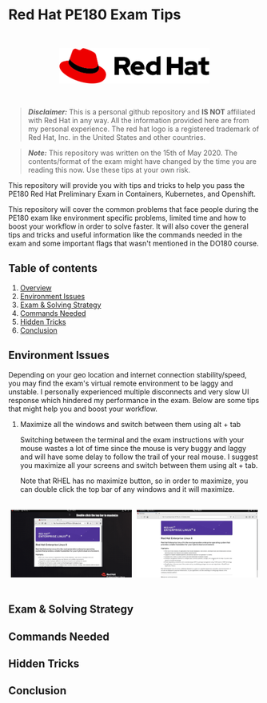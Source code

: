 # Red Hat PE180 Exam Tips

<br>

<p align="center">
    <img style="width: 300px;" src="imgs/redhat-logo.png">
</p>

<br>

> ***Disclaimer:*** This is a personal github repository and **IS NOT** affiliated with Red Hat in any way. All the information provided here are from my personal experience. The red hat logo is a registered trademark of Red Hat,
Inc. in the United States and other countries. 

> ***Note:*** This repository was written on the 15th of May 2020. The contents/format of the exam might have changed by the time you are reading this now. Use these tips at your own risk.

This repository will provide you with tips and tricks to help you pass the PE180 Red Hat Preliminary Exam in Containers, Kubernetes, and Openshift. 

This repository will cover the common problems that face people during the PE180 exam like environment specific problems, limited time and how to boost your workflow in order to solve faster. It will also cover the general tips and tricks and useful information like the commands needed in the exam and some important flags that wasn't mentioned in the DO180 course.

## Table of contents

1. [Overview](#Red-Hat-PE180-Exam-Tips)
2. [Environment Issues](#Environment-Issues)
3. [Exam & Solving Strategy](#Exam-&-Solving-Strategy)
4. [Commands Needed](#Commands-Needed)
5. [Hidden Tricks](#Hidden-Tricks)
6. [Conclusion](#Conclusion)

## Environment Issues

Depending on your geo location and internet connection stability/speed, you may find the exam's virtual remote environment to be laggy and unstable. I personally experienced multiple disconnects and very slow UI response which hindered my performance in the exam. Below are some tips that might help you and boost your workflow.

1. Maximize all the windows and switch between them using alt + tab

    Switching between the terminal and the exam instructions with your mouse wastes a lot of time since the mouse is very buggy and laggy and will have some delay to follow the trail of your real mouse. I suggest you maximize all your screens and switch between them using alt + tab.

    Note that RHEL has no maximize button, so in order to maximize, you can double click the top bar of any windows and it will maximize.

<div style="display: flex; flex-direction: row;">
<p style="flex: 1; padding: 5px;" align="center">
    <img src="imgs/img_1.gif">
</p>
<p style="flex: 1; padding: 5px;" align="center">
    <img src="imgs/img_2.gif">
</p>
</div>



## Exam & Solving Strategy

## Commands Needed

## Hidden Tricks

## Conclusion




